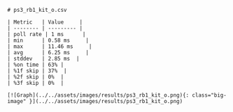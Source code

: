 
    # ps3_rb1_kit_o.csv

    | Metric   | Value     |
    | -------- | --------- |
    | poll rate | 1 ms      |
    | min      | 0.58 ms     |
    | max      | 11.46 ms     |
    | avg      | 6.25 ms     |
    | stddev   | 2.85 ms  |
    | %on time | 63% |
    | %1f skip | 37%  |
    | %2f skip | 0%  |
    | %3f skip | 0%  |

    [![Graph](../../assets/images/results/ps3_rb1_kit_o.png){: class="big-image" }](../../assets/images/results/ps3_rb1_kit_o.png)

    